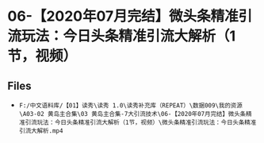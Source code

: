 # 06-【2020年07月完结】微头条精准引流玩法：今日头条精准引流大解析（1节，视频）

## Files

- `F:/中文语料库/【01】读秀\读秀 1.0\读秀补充库（REPEAT）\数据009\我的资源\A03-02 黄岛主合集\03 黄岛主合集-7大引流技术\06-【2020年07月完结】微头条精准引流玩法：今日头条精准引流大解析（1节，视频）\微头条精准引流玩法：今日头条精准引流大解析.mp4`
